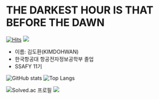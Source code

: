 # THE DARKEST HOUR IS THAT BEFORE THE DAWN
[![Hits](https://hits.seeyoufarm.com/api/count/incr/badge.svg?url=https%3A%2F%2Fgithub.com%2FSaipola0318&count_bg=%23555555&title_bg=%23555555&icon=github.svg&icon_color=%23FFFFFF&title=Github&edge_flat=true)](https://hits.seeyoufarm.com)
<img src="https://img.shields.io/badge/Python-1e73be?style=flat-square&logo=Python&logoColor=black"/>
- 이름: 김도환(KIMDOHWAN)
- 한국항공대 항공전자정보공학부 졸업
- SSAFY 11기




![GitHub stats](https://github-readme-stats.vercel.app/api?username=Saipola0318&show_icons=true&theme=radical)
![Top Langs](https://github-readme-stats.vercel.app/api/top-langs/?username=Saipola0318)

![Solved.ac
프로필](http://mazassumnida.wtf/api/generate_badge?boj=Saipola0318)
<img src="http://mazandi.herokuapp.com/api?handle=Saipola0318&theme=warm"/>







<!---
Saipola0318/Saipola0318 is a ✨ special ✨ repository because its `README.md` (this file) appears on your GitHub profile.
You can click the Preview link to take a look at your changes.
--->
